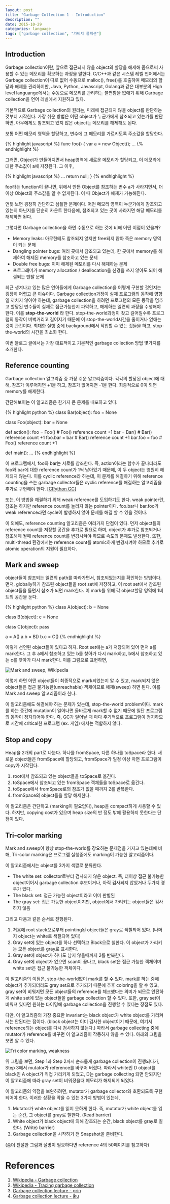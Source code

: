 ```yaml
---
layout: post
title: "Garbage Collection 1 - Introduction"
description: ""
date: 2015-10-29
categories: language
tags: ["garbage collection", "가비지 콜렉션"]
---
```


## Introduction

 Garbage collection이란, 앞으로 접근되지 않을 object의 할당을 해제해 줌으로써 사용할 수 있는 메모리를 확보하는 과정을 말한다. C/C++과 같은 시스템 레벨 언어에서는 Garbage collection이 따로 없어 수동으로 malloc(), free()를 호출하여 메모리의 할당과 해제를 관리하지만, Java, Python, Javascript, Golang과 같은 대부분의 High level languange에서는 수동으로 메모리를 관리하는 불편함을 없애기 위해 Garbage collection을 언어 레벨에서 지원하고 있다.

 기본적으로 Garbage collection의 원리는, 미래에 접근되지 않을 object를 판단하는 것부터 시작한다. 가장 쉬운 방법은 어떤 object가 누군가에게 참조되고 있는가를 판단하면, 아무에게도 참조되고 있지 않은 object는 메모리를 해제해도 된다.

 보통 어떤 메모리 영역을 할당하고, 변수에 그 메모리를 가르키도록 주소값을 할당한다.

{% highlight javascript %}
func foo() {
  var a = new Object();
  ...
{% endhighlight %}

 그러면, Object가 만들어지면서 heap영역에 새로운 메모리가 할당되고, 이 메모리에 대한 주소값이 a에 저장된다. 그 이후,

{% highlight javascript %}
  ...
  return null;
}
{% endhighlight %}

 foo라는 function이 끝나면, 위에서 만든 Object를 참조하는 변수 a가 사라지면서, 더이상 Object의 주소값을 알 수 없게된다. 이 때 Object가 해제가 가능해진다.

 언뜻 보면 굉장히 간단하고 심플한 문제이다. 어떤 메모리 영역이 누군가에게 참조되고 있는지 아닌지를 단순히 카운트 한다음에, 참조되고 있는 곳이 사라지면 해당 메모리를 해제하면 된다.

 그렇다면 Garbage collection을 하면 수동으로 하는 것에 비해 어떤 이점이 있을까?

  * Memory leaks: 아무한테도 참조되지 않지만 free되지 않아 죽은 memory 영역이 되는 문제
  * Dangling pointer bugs: 여러 곳에서 참조되고 있는데, 한 곳에서 memory를 해제하여 해제된 memory를 참조하고 있는 문제
  * Double free bugs: 이미 해제된 메모리를 다시 해제하는 문제
  * 프로그래머가 memory allocation / deallocation을 신경을 쓰지 않아도 되어 해결되는 멘탈 문제

최근 생겨나고 있는 많은 언어들에게 Garbage collection을 어떻게 구현할 것인지는 굉장히 어렵고 큰 이슈이다. Garbage collection과정이 실제 프로그램의 동작에 영향일 끼치지 않아야 하는데, garbage collection을 하려면 프로그램의 모든 동작을 멈추고 할당된 변수들이 실제로 접근가능한지 파악하고, 해제하는 일련의 과정을 수행해야 한다. 이를 **stop-the-world** 라 한다. stop-the-world과정이 잦고 길어질수록 프로그램의 동작이 버벅거리고 길어지기 때문에 이 stop-the-world시간을 줄이거나 없애는 것이 관건이다. 최대한 실행 중에 background에서 작업할 수 있는 것들을 하고, stop-the-world의 시간을 최소화 한다.

 이번 블로그 글에서는 가장 대표적이고 기본적인 garbage collection 방법 몇가지를 소개한다.

## Reference counting

 Garbage collection 알고리즘 중 가장 쉬운 알고리즘이다. 각각의 할당된 object에 대해, 참조가 이루어지면 +1을 하고, 참조가 없어지면 -1을 한다. 최종적으로 0이 되면 memory를 해제한다.

 간단해보이는 이 알고리즘은 한가지 큰 문제를 내포하고 있다.

{% highlight python %}
class Bar(object):
  foo = None

class Foo(object):
  bar = None

def action():
  foo = Foo()   # Foo() reference count +1
  bar = Bar()   # Bar() reference count +1
  foo.bar = bar # Bar() reference count +1
  bar.foo = foo # Foo() reference count +1

def main():
  ...
{% endhighlight %}

 이 프로그램에서, foo와 bar는 서로를 참조한다. 즉, action이라는 함수가 끝나더라도 foo와 bar에 대한 reference count가 1씩 남아있기 때문에, 이 두 object는 영원히 해제되지 않는다. 이를 cyclic reference라 하는데, 이 문제를 해결하기 위해 reference counting을 쓰는 garbage collector들은 cyclic reference를 해결하는 알고리즘을 추가로 구현해야 한다. [[CPython GC]](https://docs.python.org/release/2.5.2/ext/refcounts.html)

 또는, 이 방법을 해결하기 위해 weak reference를 도입하기도 한다. weak pointer란, 참조는 하지만 reference count를 늘리지 않는 pointer이다. foo.bar나 bar.foo가 weak reference라면 cycle이 발생하지 않아 문제를 해결 할 수 있을 것이다.

 이 외에도, reference counting 알고리즘은 여러가지 단점이 있다. 먼저 object들의 reference count를 저장할 공간을 추가로 필요로 하며, object가 추가로 참조되거나 참조해제 될때 reference count를 변경시켜야 하므로 속도의 문제도 발생한다. 또한, multi-thread 환경에서는 reference count를 atomic하게 변경시켜야 하므로 추가로 atomic operation의 지원이 필요하다.

## Mark and sweep

 object들이 참조되는 일련의 path를 따라가면서, 참조되었는지를 확인하는 방법이다. 먼저, globally하기 참조된 object들을 root set에 저장하고, 이 root set에서 참조된 object들을 돌면서 참조가 되면 mark한다. 이 mark를 위해 각 object할당 영역에 1비트의 공간을 둔다.

{% highlight python %}
class A(object):
  b = None

class B(object):
  c = None

class C(object):
  pass

a = A()
a.b = B()
b.c = C()
{% endhighlight %}

 이렇게 선언된 object들이 있다고 하자. Root set에는 a가 저장되어 있어 먼저 a를 mark한다. 그 후 a에서 참조하고 있는 b를 찾아가 다시 mark하고, b에서 참조하고 있는 c를 찾아가 다시 mark한다. 이를 그림으로 표현하면,

 ![Mark and sweep, Wikipedia](https://upload.wikimedia.org/wikipedia/commons/4/4a/Animation_of_the_Naive_Mark_and_Sweep_Garbage_Collector_Algorithm.gif)

 이렇게 하면 어떤 object들이 최종적으로 mark되었는지 알 수 있고, mark되지 않은 object들은 접근 불가능한(unreachable) 객체이므로 해제(sweep) 하면 된다. 이를 Mark and sweep 알고리즘이라 한다.

 이 알고리즘에도 해결해야 하는 문제가 있는데, stop-the-world problem이다. mark를 하는 중간에 mutation이 일어나면 올바르게 mark할 수 없기 때문에 일단 프로그램의 동작이 정지되어야 한다. 즉, GC가 일어날 때 마다 주기적으로 프로그램이 정지하므로 시간에 critical한 프로그램 (ex. 게임) 에서는 적합하지 않다.

## Stop and copy

 Heap을 2개의 part로 나눈다. 하나를 fromSpace, 다른 하나를 toSpace라 한다. 새로운 object들은 fromSpace에 할당되고, fromSpace가 일정 이상 차면 프로그램이 copy가 시작된다.

 1. root에서 참조되고 있는 object들을 toSpace로 옮긴다.
 2. toSpace에서 참조되고 있는 fromSpace 객체들을 toSpace로 옮긴다.
 3. toSpace에서 fromSpace로의 참조가 없을 때까지 2를 반복한다.
 4. fromSpace의 object들을 할당 해제한다.

 이 알고리즘은 간단하고 (marking이 필요없다), heap을 compact하게 사용할 수 있다. 하지만, copying cost가 있으며 heap size의 반 정도 밖에 활용하지 못한다는 단점이 있다.

## Tri-color marking

 Mark and sweep이 항상 stop-the-world를 강요하는 문제점을 가지고 있는데에 비해, Tri-color marking은 프로그램 실행중에도 marking이 가능한 알고리즘이다.

 이 알고리즘에서는 object를 3가지 색깔로 분류한다.

 * The white set: collector로부터 검사되지 않은 object. 즉, 더이상 접근 불가능한 object이어서 garbage collection 후보이거나, 아직 검사되지 않았거나 두가지 경우가 있다.
 * The black set: 접근 가능한 object이라고 이미 판별된
 * The gray set: 접근 가능한 object이지만, object에서 가리키는 object들은 검사하지 않음

 그리고 다음과 같은 순서로 진행된다.

 1. 처음에 root stack으로부터 pointing된 object들은 gray로 색칠되어 있다. (나머지 object는 white로 색칠되어 있다)
 2. Gray set에 있는 object를 하나 선택하고 Black으로 칠한다. 이 object가 가리키는 모든 object를 gray로 표시한다.
 3. Gray set에 object가 하나도 남지 않을때까지 2를 반복한다.
 4. Gray set에 object가 없으면 scan이 끝나고, black set은 접근 가능한 객체이며 white set은 접근 불가능한 객체이다.

 이 알고리즘의 이점은, stop-the-world없이 mark를 할 수 있다. mark를 하는 중에 object가 추가되더라도 gray set으로 추가되기 때문에 추후 coloring을 할 수 있고, gray set이 비워지면 모든 object들의 reference를 체크했다는 의미가 되므로 안전하게 white set에 있는 object들을 garbage collection 할 수 있다. 또한, gray set이 비워져 있다면 원하는 타이밍에 garbage collection을 진행할 수 있다는 장점도 있다.

 다만, 이 알고리즘의 가장 중요한 invariant는 black object가 white object를 가리켜서는 안된다는 점이다. (block object는 이미 검사한 object이기 때문에, 여기서 reference되는 object를 다시 검사하지 않는다.) 따라서 garbage collecting 중에 mutator가 reference를 바꾸면 이 알고리즘이 작동하지 않을 수 있다. 아래의 그림을 보면 알 수 있다.

 ![Tri color marking, weakness](http://www.math.grin.edu/~rebelsky/Courses/CS302/99S/Presentations/GC/Tricolor.jpg)

 위 그림을 보면, Step 1과 Step 2까시 순조롭게 garbage collection이 진행되다가, Step 3에서 mutator가 reference를 바꾸어 버렸다. 따라서 white인 D object를 black인 A object가 직접 가리키게 되었고, D는 garbage collecting 되면 안되지만 이 알고리즘에 따라 gray set이 비워졌을때 메모리가 해제되게 되었다.

 이 알고리즘의 약점을 보완하려면, mutator가 garbage collector와 호환되도록 구현되어야 한다. 이러한 상황을 막을 수 있는 3가지 방법이 있는데,

 1. Mutator가 white object를 읽지 못하게 한다. 즉, mutator가 white object를 읽는 순간, 그 object를 gray로 칠한다. (Read barrier)
 2. White object가 black object에 의해 참조되는 순간, black object를 gray로 칠한다. (Write) barrier)
 3. Garbage collection을 시작하기 전 Snapshot을 준비한다.

 (좀더 친절한 그림과 설명이 필요하다면 reference 4의 50페이지를 참고하자)

# References
 1. [Wikipedia - Garbage collection](https://en.wikipedia.org/wiki/Garbage_collection_(computer_science))
 2. [Wikipedia - Tracing garbage collection](https://en.wikipedia.org/wiki/Tracing_garbage_collection)
 3. [Garbage collection lecture - grin](http://www.math.grin.edu/~rebelsky/Courses/CS302/99S/Presentations/GC/)
 4. [Garbage collection lecture - jku](http://ssw.jku.at/Misc/SSW/02.GarbageCollection.pdf)
